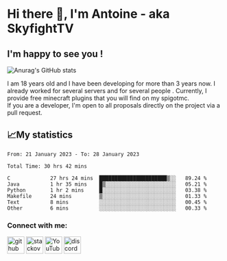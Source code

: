 # Hi there 👋, I'm Antoine - aka SkyfightTV
## I'm happy to see you !
![Anurag's GitHub stats](https://github-readme-stats.vercel.app/api?username=SKyfightTV&show_icons=true&theme=dark&count_private=true&)

I am 18 years old and I have been developing for more than 3 years now. I already worked for several servers and for several people . Currently, I provide free minecraft plugins that you will find on my spigotmc.<br>
If you are a developer, I'm open to all proposals directly on the project via a pull request.

## 📈My statistics
<!--START_SECTION:waka-->

```text
From: 21 January 2023 - To: 28 January 2023

Total Time: 30 hrs 42 mins

C             27 hrs 24 mins  ██████████████████████▒░░   89.24 %
Java          1 hr 35 mins    █▒░░░░░░░░░░░░░░░░░░░░░░░   05.21 %
Python        1 hr 2 mins     █░░░░░░░░░░░░░░░░░░░░░░░░   03.38 %
Makefile      24 mins         ▒░░░░░░░░░░░░░░░░░░░░░░░░   01.33 %
Text          8 mins          ░░░░░░░░░░░░░░░░░░░░░░░░░   00.45 %
Other         6 mins          ░░░░░░░░░░░░░░░░░░░░░░░░░   00.33 %
```

<!--END_SECTION:waka-->

### Connect with me:

[<img src='https://cdn.jsdelivr.net/npm/simple-icons@3.0.1/icons/github.svg' alt='github' height='40'>](https://github.com/SkyfightTV)  [<img src='https://cdn.jsdelivr.net/npm/simple-icons@3.0.1/icons/stackoverflow.svg' alt='stackoverflow' height='40'>](https://stackoverflow.com/users/16952856)  [<img src='https://cdn.jsdelivr.net/npm/simple-icons@3.0.1/icons/youtube.svg' alt='YouTube' height='40'>](https://www.youtube.com/channel/UCjzzQNjlBr-AZ5j1A8lMMKw)  [<img src='https://cdn.jsdelivr.net/npm/simple-icons@3.0.1/icons/discord.svg' alt='discord' height='40'>](https://discord.gg/u8yzVac)  

